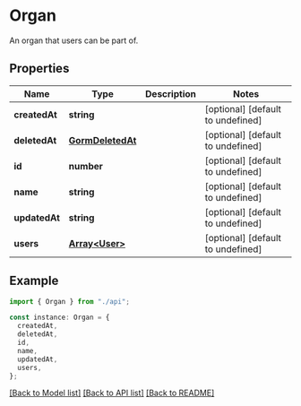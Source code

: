 # Organ

An organ that users can be part of.

## Properties

| Name          | Type                                  | Description | Notes                             |
| ------------- | ------------------------------------- | ----------- | --------------------------------- |
| **createdAt** | **string**                            |             | [optional] [default to undefined] |
| **deletedAt** | [**GormDeletedAt**](GormDeletedAt.md) |             | [optional] [default to undefined] |
| **id**        | **number**                            |             | [optional] [default to undefined] |
| **name**      | **string**                            |             | [optional] [default to undefined] |
| **updatedAt** | **string**                            |             | [optional] [default to undefined] |
| **users**     | [**Array&lt;User&gt;**](User.md)      |             | [optional] [default to undefined] |

## Example

```typescript
import { Organ } from "./api";

const instance: Organ = {
  createdAt,
  deletedAt,
  id,
  name,
  updatedAt,
  users,
};
```

[[Back to Model list]](../README.md#documentation-for-models) [[Back to API list]](../README.md#documentation-for-api-endpoints) [[Back to README]](../README.md)

